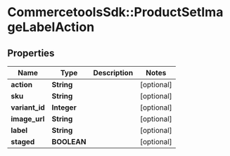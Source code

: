 # CommercetoolsSdk::ProductSetImageLabelAction

## Properties
Name | Type | Description | Notes
------------ | ------------- | ------------- | -------------
**action** | **String** |  | [optional] 
**sku** | **String** |  | [optional] 
**variant_id** | **Integer** |  | [optional] 
**image_url** | **String** |  | [optional] 
**label** | **String** |  | [optional] 
**staged** | **BOOLEAN** |  | [optional] 

